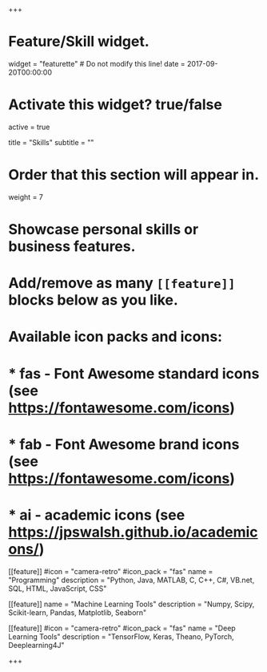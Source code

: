 +++
# Feature/Skill widget.
widget = "featurette"  # Do not modify this line!
date = 2017-09-20T00:00:00

# Activate this widget? true/false
active = true

title = "Skills"
subtitle = ""

# Order that this section will appear in.
weight = 7

# Showcase personal skills or business features.
# 
# Add/remove as many `[[feature]]` blocks below as you like.
# 
# Available icon packs and icons:
# * fas - Font Awesome standard icons (see https://fontawesome.com/icons)
# * fab - Font Awesome brand icons (see https://fontawesome.com/icons)
# * ai - academic icons (see https://jpswalsh.github.io/academicons/)

[[feature]]
  #icon = "camera-retro"
  #icon_pack = "fas"
  name = "Programming"
  description = "Python, Java, MATLAB, C, C++, C#, VB.net, SQL, HTML, JavaScript, CSS"
  
[[feature]]
  name = "Machine Learning Tools"
  description = "Numpy, Scipy, Scikit-learn, Pandas, Matplotlib, Seaborn"  
  
[[feature]]
  #icon = "camera-retro"
  #icon_pack = "fas"
  name = "Deep Learning Tools"
  description = "TensorFlow, Keras, Theano, PyTorch, Deeplearning4J"

+++
